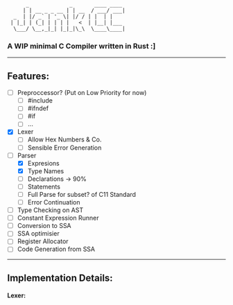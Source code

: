 ```
      _             _       ____ ____ 
     | | __ _ _ __ | | __  / ___/ ___|
  _  | |/ _` | '_ \| |/ / | |  | |    
 | |_| | (_| | | | |   <  | |__| |___ 
  \___/ \__,_|_| |_|_|\_\  \____\____|

```
### A WIP minimal C Compiler written in Rust :]

---

## Features:

- [ ] Preproccessor? (Put on Low Priority for now)
  - [ ] #include
  - [ ] #ifndef
  - [ ] #if
  - [ ] ...
- [x] Lexer
  - [ ] Allow Hex Numbers & Co.
  - [ ] Sensible Error Generation
- [ ] Parser
  - [x] Expresions
  - [x] Type Names
  - [ ] Declarations -> 90%
  - [ ] Statements
  - [ ] Full Parse for subset? of C11 Standard
  - [ ] Error Continuation
- [ ] Type Checking on AST
- [ ] Constant Expression Runner
- [ ] Conversion to SSA
- [ ] SSA optimisier
- [ ] Register Allocator
- [ ] Code Generation from SSA

---

## Implementation Details:

#### Lexer:
  - Only Integer/Float Numbers ([0-9+(.0-9*)?])


#### Parser:
 - Handwritten Recursive Descent Parser (Predictive: No Backtracking)
 - Still in Progress